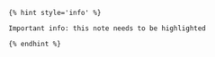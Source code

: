 ```
{% hint style='info' %}
```

```
Important info: this note needs to be highlighted
```

```
{% endhint %}
```




